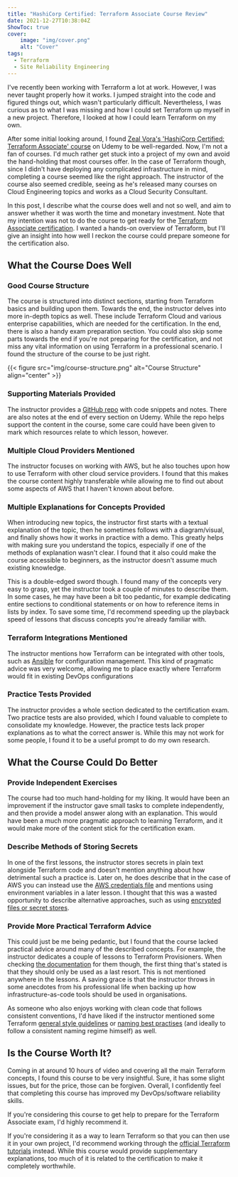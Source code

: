 ```yaml
---
title: "HashiCorp Certified: Terraform Associate Course Review"
date: 2021-12-27T10:38:04Z
ShowToc: true
cover:
    image: "img/cover.png"
    alt: "Cover"
tags:
  - Terraform
  - Site Reliability Engineering
---
```


I've recently been working with Terraform a lot at work. However, I was never taught properly how it works. I jumped straight into the code and figured things out, which wasn't particularly difficult. Nevertheless, I was curious as to what I was missing and how I could set Terraform up myself in a new project. Therefore, I looked at how I could learn Terraform on my own.

After some initial looking around, I found [Zeal Vora's 'HashiCorp Certified: Terraform Associate' course](https://www.reddit.com/r/Terraform/comments/jfzerz/comment/g9nio4h/?utm_source=share&utm_medium=web2x&context=3) on Udemy to be well-regarded. Now, I'm not a fan of courses. I'd much rather get stuck into a project of my own and avoid the hand-holding that most courses offer. In the case of Terraform though, since I didn't have deploying any complicated infrastructure in mind, completing a course seemed like the right approach. The instructor of the course also seemed credible, seeing as he's released many courses on Cloud Engineering topics and works as a Cloud Security Consultant.

In this post, I describe what the course does well and not so well, and aim to answer whether it was worth the time and monetary investment. Note that my intention was not to do the course to get ready for the [Terraform Associate certification](https://www.hashicorp.com/certification/terraform-associate). I wanted a hands-on overview of Terraform, but I'll give an insight into how well I reckon the course could prepare someone for the certification also.

## What the Course Does Well

### Good Course Structure

The course is structured into distinct sections, starting from Terraform basics and building upon them. Towards the end, the instructor delves into more in-depth topics as well. These include Terraform Cloud and various enterprise capabilities, which are needed for the certification. In the end, there is also a handy exam preparation section. You could also skip some parts towards the end if you're not preparing for the certification, and not miss any vital information on using Terraform in a professional scenario. I found the structure of the course to be just right.

{{< figure src="img/course-structure.png" alt="Course Structure" align="center" >}}

### Supporting Materials Provided

The instructor provides a [GitHub repo](https://github.com/zealvora/terraform-beginner-to-advanced-resource) with code snippets and notes. There are also notes at the end of every section on Udemy. While the repo helps support the content in the course, some care could have been given to mark which resources relate to which lesson, however.

### Multiple Cloud Providers Mentioned

The instructor focuses on working with AWS, but he also touches upon how to use Terraform with other cloud service providers. I found that this makes the course content highly transferable while allowing me to find out about some aspects of AWS that I haven't known about before.

### Multiple Explanations for Concepts Provided

When introducing new topics, the instructor first starts with a textual explanation of the topic, then he sometimes follows with a diagram/visual, and finally shows how it works in practice with a demo. This greatly helps with making sure you understand the topics, especially if one of the methods of explanation wasn't clear. I found that it also could make the course accessible to beginners, as the instructor doesn't assume much existing knowledge.

This is a double-edged sword though. I found many of the concepts very easy to grasp, yet the instructor took a couple of minutes to describe them. In some cases, he may have been a bit too pedantic, for example dedicating entire sections to conditional statements or on how to reference items in lists by index. To save some time, I'd recommend speeding up the playback speed of lessons that discuss concepts you're already familiar with.

### Terraform Integrations Mentioned

The instructor mentions how Terraform can be integrated with other tools, such as [Ansible](https://www.ansible.com/) for configuration management. This kind of pragmatic advice was very welcome, allowing me to place exactly where Terraform would fit in existing DevOps configurations

### Practice Tests Provided

The instructor provides a whole section dedicated to the certification exam. Two practice tests are also provided, which I found valuable to complete to consolidate my knowledge. However, the practice tests lack proper explanations as to what the correct answer is. While this may not work for some people, I found it to be a useful prompt to do my own research.

## What the Course Could Do Better

### Provide Independent Exercises

The course had too much hand-holding for my liking. It would have been an improvement if the instructor gave small tasks to complete independently, and then provide a model answer along with an explanation. This would have been a much more pragmatic approach to learning Terraform, and it would make more of the content stick for the certification exam.

### Describe Methods of Storing Secrets

In one of the first lessons, the instructor stores secrets in plain text alongside Terraform code and doesn't mention anything about how detrimental such a practice is. Later on, he does describe that in the case of AWS you can instead use the [AWS credentials file](https://docs.aws.amazon.com/sdk-for-php/v3/developer-guide/guide_credentials_profiles.html) and mentions using environment variables in a later lesson. I thought that this was a wasted opportunity to describe alternative approaches, such as using [encrypted files or secret stores](https://blog.gruntwork.io/a-comprehensive-guide-to-managing-secrets-in-your-terraform-code-1d586955ace1#c49b).

### Provide More Practical Terraform Advice

This could just be me being pedantic, but I found that the course lacked practical advice around many of the described concepts. For example, the instructor dedicates a couple of lessons to Terraform Provisioners. When checking [the documentation](https://www.terraform.io/language/resources/provisioners/syntax) for them though, the first thing that's stated is that they should only be used as a last resort. This is not mentioned anywhere in the lessons. A saving grace is that the instructor throws in some anecdotes from his professional life when backing up how infrastructure-as-code tools should be used in organisations.

As someone who also enjoys working with clean code that follows consistent conventions, I'd have liked if the instructor mentioned some Terraform [general style guidelines](https://www.terraform.io/language/syntax/style) or [naming best practises](https://www.terraform-best-practices.com/naming) (and ideally to follow a consistent naming regime himself) as well.

## Is the Course Worth It?

Coming in at around 10 hours of video and covering all the main Terraform concepts, I found this course to be very insightful. Sure, it has some slight issues, but for the price, those can be forgiven. Overall, I confidently feel that completing this course has improved my DevOps/software reliability skills.

If you're considering this course to get help to prepare for the Terraform Associate exam, I'd highly recommend it.

If you're considering it as a way to learn Terraform so that you can then use it in your own project, I'd recommend working through the [official Terraform tutorials](https://learn.hashicorp.com/terraform) instead. While this course would provide supplementary explanations, too much of it is related to the certification to make it completely worthwhile.

